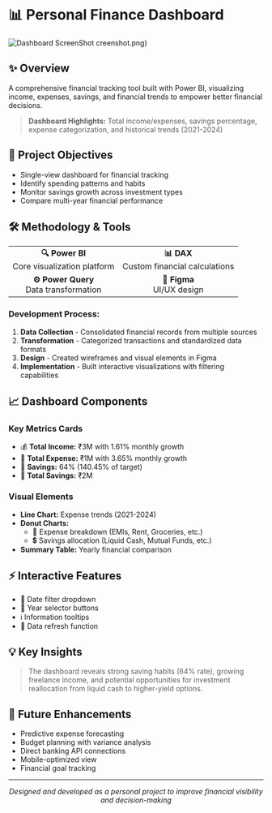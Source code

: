 # 📊 Personal Finance Dashboard

![Dashboard ScreenShot](https://github.com/user-attachments/assets/54790eef-36be-4d82-80ca-28d18e00d1a9)
creenshot.png)

## ✨ Overview

A comprehensive financial tracking tool built with Power BI, visualizing income, expenses, savings, and financial trends to empower better financial decisions.

> **Dashboard Highlights:** Total income/expenses, savings percentage, expense categorization, and historical trends (2021-2024)

## 🎯 Project Objectives

- Single-view dashboard for financial tracking
- Identify spending patterns and habits
- Monitor savings growth across investment types
- Compare multi-year financial performance

## 🛠️ Methodology & Tools

<div align="center">
  <table>
    <tr>
      <td align="center"><b>🔍 Power BI</b><br>Core visualization platform</td>
      <td align="center"><b>📊 DAX</b><br>Custom financial calculations</td>
    </tr>
    <tr>
      <td align="center"><b>⚙️ Power Query</b><br>Data transformation</td>
      <td align="center"><b>🎨 Figma</b><br>UI/UX design</td>
    </tr>
  </table>
</div>

### Development Process:
1. **Data Collection** - Consolidated financial records from multiple sources
2. **Transformation** - Categorized transactions and standardized data formats
3. **Design** - Created wireframes and visual elements in Figma
4. **Implementation** - Built interactive visualizations with filtering capabilities

## 📈 Dashboard Components

### Key Metrics Cards
- 💰 **Total Income:** ₹3M with 1.61% monthly growth
- 💸 **Total Expense:** ₹1M with 3.65% monthly growth
- 🏦 **Savings:** 64% (140.45% of target)
- 💼 **Total Savings:** ₹2M

### Visual Elements
- **Line Chart:** Expense trends (2021-2024)
- **Donut Charts:** 
  - 🧾 Expense breakdown (EMIs, Rent, Groceries, etc.)
  - 💲 Savings allocation (Liquid Cash, Mutual Funds, etc.)
- **Summary Table:** Yearly financial comparison

## ⚡ Interactive Features

- 📅 Date filter dropdown
- 🔘 Year selector buttons
- ℹ️ Information tooltips
- 🔄 Data refresh function

## 💡 Key Insights

> The dashboard reveals strong saving habits (64% rate), growing freelance income, and potential opportunities for investment reallocation from liquid cash to higher-yield options.

## 🚀 Future Enhancements

- Predictive expense forecasting
- Budget planning with variance analysis
- Direct banking API connections
- Mobile-optimized view
- Financial goal tracking

---

<div align="center">
  <i>Designed and developed as a personal project to improve financial visibility and decision-making</i>
</div>
